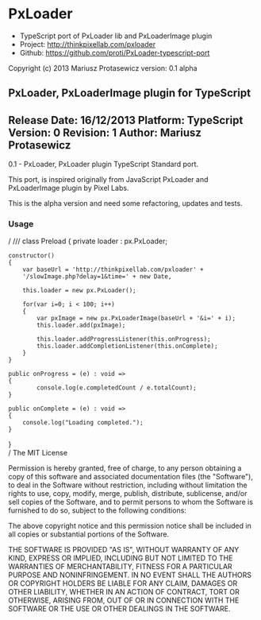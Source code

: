 # PxLoader
	
* TypeScript port of PxLoader lib and PxLoaderImage plugin
* Project: http://thinkpixellab.com/pxloader
* Github: https://github.com/proti/PxLoader-typescript-port


Copyright (c) 2013 Mariusz Protasewicz
version: 0.1 alpha
    
PxLoader, PxLoaderImage plugin for TypeScript
--------------------------------------------------------------------------------------
Release Date: 16/12/2013
Platform: TypeScript
Version: 0
Revision: 1
Author: Mariusz Protasewicz
--------------------------------------------------------------------------------------

0.1 - PxLoader, PxLoader plugin TypeScript Standard port.

This port, is inspired originally from JavaScript PxLoader and PxLoaderImage plugin 
by Pixel Labs.

This is the alpha version and need some refactoring, updates and tests.


### Usage
/
///<reference path="PxLoader.ts"/>
class Preload
{
	private loader : px.PxLoader;
	
	constructor()
	{
		var baseUrl = 'http://thinkpixellab.com/pxloader' + 
        '/slowImage.php?delay=1&time=' + new Date,
        
		this.loader = new px.PxLoader();
		
		for(var i=0; i < 100; i++)
        {
            var pxImage = new px.PxLoaderImage(baseUrl + '&i=' + i);
            this.loader.add(pxImage);
           
           	this.loader.addProgressListener(this.onProgress);
       		this.loader.addCompletionListener(this.onComplete);
        }
	}
	
	public onProgress = (e) : void =>
    {
            console.log(e.completedCount / e.totalCount);
    }

    public onComplete = (e) : void =>
    {
        console.log("Loading completed.");
    }
    
}    
/
The MIT License

Permission is hereby granted, free of charge, to any person obtaining a copy of this software and associated documentation files (the "Software"), to deal in the Software without restriction, including without limitation the rights to use, copy, modify, merge, publish, distribute, sublicense, and/or sell copies of the Software, and to permit persons to whom the Software is furnished to do so, subject to the following conditions:

The above copyright notice and this permission notice shall be included in all copies or substantial portions of the Software.

THE SOFTWARE IS PROVIDED "AS IS", WITHOUT WARRANTY OF ANY KIND, EXPRESS OR IMPLIED, INCLUDING BUT NOT LIMITED TO THE WARRANTIES OF MERCHANTABILITY, FITNESS FOR A PARTICULAR PURPOSE AND NONINFRINGEMENT. IN NO EVENT SHALL THE AUTHORS OR COPYRIGHT HOLDERS BE LIABLE FOR ANY CLAIM, DAMAGES OR OTHER LIABILITY, WHETHER IN AN ACTION OF CONTRACT, TORT OR OTHERWISE, ARISING FROM, OUT OF OR IN CONNECTION WITH THE SOFTWARE OR THE USE OR OTHER DEALINGS IN THE SOFTWARE.
